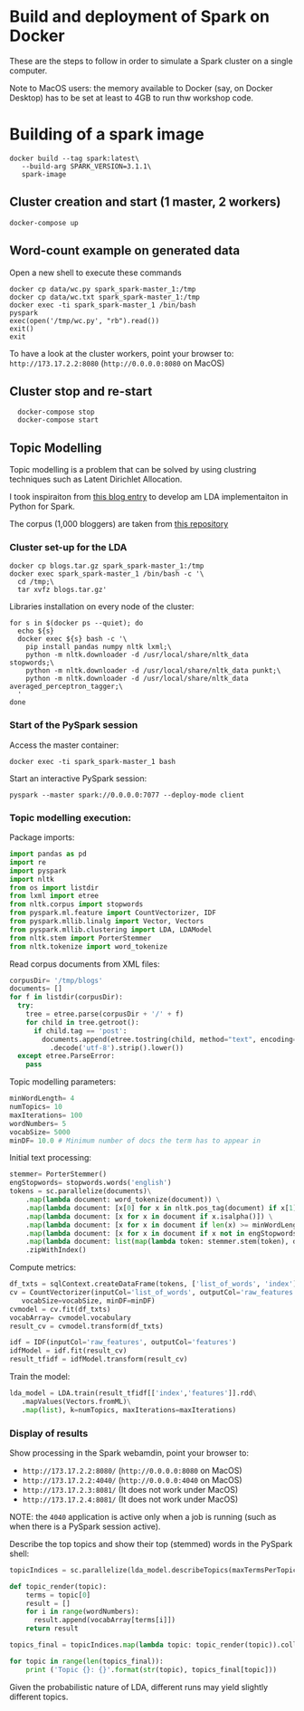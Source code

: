 # Build and deployment of Spark on Docker

These are the steps to follow in order to simulate a Spark cluster on a single computer.

Note to MacOS users: the memory available to Docker (say, on Docker Desktop) has to be set at least to 4GB to run thw workshop code.


# Building of a spark image

```shell script
docker build --tag spark:latest\
   --build-arg SPARK_VERSION=3.1.1\
   spark-image 
```


## Cluster creation and start (1 master, 2 workers)

```shell script
docker-compose up
```


## Word-count example on generated data

Open a new shell to execute these commands

```shell script
docker cp data/wc.py spark_spark-master_1:/tmp
docker cp data/wc.txt spark_spark-master_1:/tmp
docker exec -ti spark_spark-master_1 /bin/bash
pyspark
exec(open('/tmp/wc.py', "rb").read())
exit()
exit
```

To have a look at the cluster workers, point your browser to: `http://173.17.2.2:8080`
(`http://0.0.0.0:8080` on MacOS)


## Cluster stop and re-start

```shell script
  docker-compose stop
  docker-compose start
```


## Topic Modelling

Topic modelling is a problem that can be solved by using clustring techniques such
as Latent Dirichlet Allocation.

I took inspiraiton from [this blog entry](https://medium.com/@connectwithghosh/topic-modelling-with-latent-dirichlet-allocation-lda-in-pyspark-2cb3ebd5678e)
to develop am LDA implementaiton in Python for Spark. 

The corpus (1,000 bloggers) are taken from [this repository](https://u.cs.biu.ac.il/~koppel/BlogCorpus.htm) 


### Cluster set-up for the LDA

```shell
docker cp blogs.tar.gz spark_spark-master_1:/tmp
docker exec spark_spark-master_1 /bin/bash -c '\
  cd /tmp;\
  tar xvfz blogs.tar.gz'
```

Libraries installation on every node of the cluster:
```shell
for s in $(docker ps --quiet); do
  echo ${s}
  docker exec ${s} bash -c '\
    pip install pandas numpy nltk lxml;\
    python -m nltk.downloader -d /usr/local/share/nltk_data stopwords;\
    python -m nltk.downloader -d /usr/local/share/nltk_data punkt;\
    python -m nltk.downloader -d /usr/local/share/nltk_data averaged_perceptron_tagger;\
  '
done  
```


### Start of the PySpark session

Access the master container:
```shell
docker exec -ti spark_spark-master_1 bash
```

Start an interactive PySpark session:
```shell
pyspark --master spark://0.0.0.0:7077 --deploy-mode client 
```


### Topic modelling execution:

Package imports:
```python
import pandas as pd
import re 
import pyspark
import nltk
from os import listdir
from lxml import etree
from nltk.corpus import stopwords
from pyspark.ml.feature import CountVectorizer, IDF
from pyspark.mllib.linalg import Vector, Vectors
from pyspark.mllib.clustering import LDA, LDAModel
from nltk.stem import PorterStemmer
from nltk.tokenize import word_tokenize
```

Read corpus documents from XML files: 
```python
corpusDir= '/tmp/blogs'
documents= []
for f in listdir(corpusDir):
  try:
    tree = etree.parse(corpusDir + '/' + f)
    for child in tree.getroot():
      if child.tag == 'post':
        documents.append(etree.tostring(child, method="text", encoding='utf-8')\
          .decode('utf-8').strip().lower())
  except etree.ParseError:      
    pass
```

Topic modelling parameters:
```python
minWordLength= 4
numTopics= 10
maxIterations= 100
wordNumbers= 5
vocabSize= 5000
minDF= 10.0 # Minimum number of docs the term has to appear in   
```

Initial text processing:
```python
stemmer= PorterStemmer()
engStopwords= stopwords.words('english')
tokens = sc.parallelize(documents)\
    .map(lambda document: word_tokenize(document)) \
    .map(lambda document: [x[0] for x in nltk.pos_tag(document) if x[1][0:1] == 'N']) \
    .map(lambda document: [x for x in document if x.isalpha()]) \
    .map(lambda document: [x for x in document if len(x) >= minWordLength] ) \
    .map(lambda document: [x for x in document if x not in engStopwords]) \
    .map(lambda document: list(map(lambda token: stemmer.stem(token), document)))\
    .zipWithIndex()
```

Compute metrics:
```python
df_txts = sqlContext.createDataFrame(tokens, ['list_of_words', 'index'])    
cv = CountVectorizer(inputCol='list_of_words', outputCol='raw_features',\
   vocabSize=vocabSize, minDF=minDF)
cvmodel = cv.fit(df_txts)
vocabArray= cvmodel.vocabulary
result_cv = cvmodel.transform(df_txts)  

idf = IDF(inputCol='raw_features', outputCol='features')
idfModel = idf.fit(result_cv)
result_tfidf = idfModel.transform(result_cv) 
```

Train the model:
```python
lda_model = LDA.train(result_tfidf[['index','features']].rdd\
   .mapValues(Vectors.fromML)\
   .map(list), k=numTopics, maxIterations=maxIterations)
```


### Display of results

Show processing in the Spark webamdin, point your browser to:
* `http://173.17.2.2:8080/` (`http://0.0.0.0:8080` on MacOS)
* `http://173.17.2.2:4040/` (`http://0.0.0.0:4040` on MacOS)
* `http://173.17.2.3:8081/` (It does not work under MacOS)
* `http://173.17.2.4:8081/` (It does not work under MacOS)

NOTE: the `4040` application is active only when a job is running (such as when there is a PySpark session active).

Describe the top topics and show their top (stemmed) words in the PySpark shell:
```python
topicIndices = sc.parallelize(lda_model.describeTopics(maxTermsPerTopic=wordNumbers))

def topic_render(topic):
    terms = topic[0]
    result = []
    for i in range(wordNumbers):
      result.append(vocabArray[terms[i]])
    return result

topics_final = topicIndices.map(lambda topic: topic_render(topic)).collect()

for topic in range(len(topics_final)):
    print ('Topic {}: {}'.format(str(topic), topics_final[topic]))   
```

Given the probabilistic nature of LDA, different runs may yield slightly different topics.


